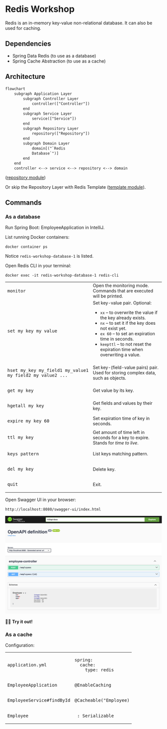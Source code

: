 # Redis Workshop

Redis is an in-memory key-value non-relational database. It can also be used for caching.

## Dependencies

- Spring Data Redis (to use as a database)
- Spring Cache Abstraction (to use as a cache)

## Architecture

```mermaid
flowchart
    subgraph Application Layer
        subgraph Controller Layer
            controller(["Controller"])
        end
        subgraph Service Layer
            service(["Service"])
        end
        subgraph Repository Layer
            repository(["Repository"])
        end
        subgraph Domain Layer
            domain[("`Redis
            Database`")]
        end
    end
    controller <--> service <--> repository <--> domain
```

([repository module](https://github.com/crigraiba/learning/tree/main/redis-workshop/repository))

Or skip the Repository Layer with Redis Template ([template module](https://github.com/crigraiba/learning/tree/main/redis-workshop/template)).

## Commands

### As a database

Run Spring Boot: EmployeeApplication in IntelliJ.

List running Docker containers:

```shell
docker container ps
```

Notice `redis-workshop-database-1` is listed.

Open Redis CLI in your terminal:

```shell
docker exec -it redis-workshop-database-1 redis-cli
```

<table>
<tr>
<td><pre>monitor</pre></td>
<td>Open the monitoring mode. Commands that are executed will be printed.</td>
</tr>
<tr>
<td><pre>set my_key my_value</pre></td>
<td>
Set key-value pair. Optional:
<ul>
<li><code>xx</code> – to overwrite the value if the key already exists.</li>
<li><code>nx</code> – to set it if the key does not exist yet.</li>
<li><code>ex 60</code> – to set an expiration time in seconds.</li>
<li><code>keepttl</code> – to not reset the expiration time when overwriting a value.</li>
</ul>
</td>
</tr>
<tr>
<td>
<pre>hset my_key my_field1 my_value1
my_field2 my_value2 ...</pre>
</td>
<td>Set key-(field-value pairs) pair. Used for storing complex data, such as objects.</td>
</tr>
<tr>
<td><pre>get my_key</pre></td>
<td>Get value by its key.</td>
</tr>
<tr>
<td><pre>hgetall my_key</pre></td>
<td>Get fields and values by their key.</td>
</tr>
<tr>
<td><pre>expire my_key 60</pre></td>
<td>Set expiration time of key in seconds.</td>
</tr>
<tr>
<td><pre>ttl my_key</pre></td>
<td>Get amount of time left in seconds for a key to expire. Stands for <i>time to live</i>.</td>
</tr>
<tr>
<td><pre>keys pattern</pre></td>
<td>List keys matching pattern.</td>
</tr>
<tr>
<td><pre>del my_key</pre></td>
<td>Delete key.</td>
</tr>
<tr>
<td><pre>quit</pre></td>
<td>Exit.</td>
</tr>
</table>

Open Swagger UI in your browser:

```text
http://localhost:8080/swagger-ui/index.html
```

![Swagger UI](swagger-ui.png)

:woman_scientist: **Try it out!**

### As a cache

Configuration:

<table>
<tr>
<td><pre>application.yml</pre></td>
<td>
<pre>
spring:
  cache:
    type: redis
</pre>
</td>
</tr>
<tr>
<td><pre>EmployeeApplication</pre></td>
<td><pre>@EnableCaching</pre></td>
</tr>
<tr>
<td><pre>EmployeeService#findById</pre></td>
<td><pre>@Cacheable("Employee)</pre></td>
</tr>
<tr>
<td><pre>Employee</pre></td>
<td><pre> : Serializable</pre></td>
</tr>
</table>